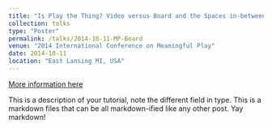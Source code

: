 ```yaml
---
title: "Is Play the Thing? Video versus Board and the Spaces in-between"
collection: talks
type: "Poster"
permalink: /talks/2014-10-11-MP-Board
venue: "2014 International Conference on Meaningful Play"
date: 2014-10-11
location: "East Lansing MI, USA"
---
```


[More information here](http://exampleurl.com)

This is a description of your tutorial, note the different field in type. This is a markdown files that can be all markdown-ified like any other post. Yay markdown!
